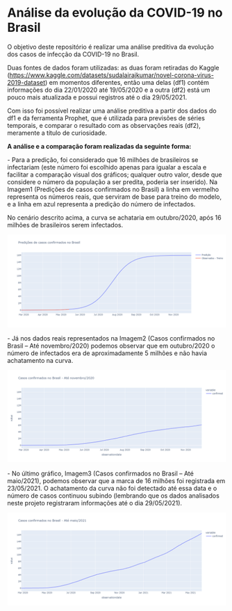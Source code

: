 # Análise da evolução da COVID-19 no Brasil
O objetivo deste repositório é realizar uma análise preditiva da evolução dos casos de infecção da COVID-19 no Brasil.

Duas fontes de dados foram utilizadas: as duas foram retiradas do Kaggle (https://www.kaggle.com/datasets/sudalairajkumar/novel-corona-virus-2019-dataset) em momentos diferentes, então uma delas (df1) contém informações do dia 22/01/2020 até 19/05/2020 e a outra (df2) está um pouco mais atualizada e possui registros até o dia 29/05/2021.

Com isso foi possível realizar uma análise preditiva a partir dos dados do df1 e da ferramenta Prophet, que é utilizada para previsões de séries temporais, e comparar o resultado com as observações reais (df2), meramente a título de curiosidade.

**A análise e a comparação foram realizadas da seguinte forma:**

\- Para a predição, foi considerado que 16 milhões de brasileiros se infectariam (este número foi escolhido apenas para igualar a escala e facilitar a comparação visual dos gráficos; qualquer outro valor, desde que considere o número da população a ser predita, poderia ser inserido). Na Imagem1 (Predições de casos confirmados no Brasil) a linha em vermelho representa os números reais, que serviram de base para treino do modelo, e a linha em azul representa a predição do número de infectados. 

No cenário descrito acima, a curva se achataria em outubro/2020, após 16 milhões de brasileiros serem infectados.

![Predições de casos confirmados no Brasil](https://github.com/isabela-rossetti/analise_de_dados_covid/blob/main/Imagem1.png)


\- Já nos dados reais representados na Imagem2 (Casos confirmados no Brasil – Até novembro/2020) podemos observar que em outubro/2020 o número de infectados era de aproximadamente 5 milhões e não havia achatamento na curva.

![Casos confirmados no Brasil – Até novembro/2020](https://github.com/isabela-rossetti/analise_de_dados_covid/blob/main/Imagem2.png)

\- No último gráfico, Imagem3 (Casos confirmados no Brasil – Até maio/2021), podemos observar que a marca de 16 milhões foi registrada em 23/05/2021. O achatamento da curva não foi detectado até essa data e o número de casos continuou subindo (lembrando que os dados analisados neste projeto registraram informações até o dia 29/05/2021).

![Casos confirmados no Brasil – Até maio/2021](https://github.com/isabela-rossetti/analise_de_dados_covid/blob/main/Imagem3.png)
